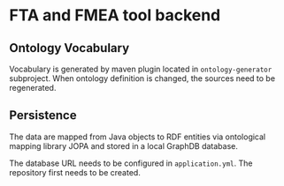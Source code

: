 # FTA and FMEA tool backend

## Ontology Vocabulary

Vocabulary is generated by maven plugin located in `ontology-generator` subproject.
When ontology definition is changed, the sources need to be regenerated.

## Persistence

The data are mapped from Java objects to RDF entities via ontological mapping library JOPA and stored in a local GraphDB database.

The database URL needs to be configured in `application.yml`. The repository first needs to be created.  
